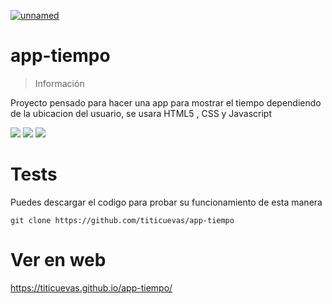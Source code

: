 <a href="https://imgbb.com/"><img src="https://i.ibb.co/jJSTV8Z/unnamed.png" alt="unnamed" border="0"></a>


# app-tiempo

> Información

Proyecto pensado para hacer una app para mostrar el tiempo dependiendo de la ubicacion del usuario, se usara HTML5 , CSS y Javascript
<p>
<img src="https://img.shields.io/badge/HTML5-E34F26?style=for-the-badge&logo=html5&logoColor=white">
<img src= "https://img.shields.io/badge/CSS3-1572B6?style=for-the-badge&logo=css3&logoColor=white">
<img src="https://img.shields.io/badge/JavaScript-F7DF1E?style=for-the-badge&logo=javascript&logoColor=black">
 </p>
 
 # Tests
Puedes descargar el codigo para probar su funcionamiento de esta manera

```shell
git clone https://github.com/titicuevas/app-tiempo
```
# Ver en web

https://titicuevas.github.io/app-tiempo/
